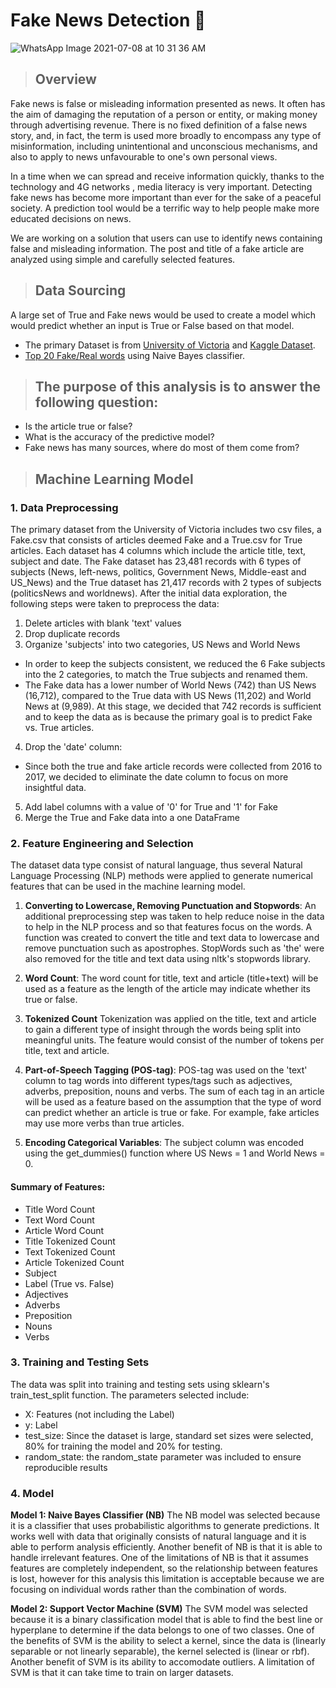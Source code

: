 # Fake News Detection 🔎

![WhatsApp Image 2021-07-08 at 10 31 36 AM](https://user-images.githubusercontent.com/78935551/125214201-b1696680-e283-11eb-870c-b1433543ce50.jpeg)

> ## Overview
Fake news is false or misleading information presented as news. It often has the aim of damaging the reputation of a person or entity, or making money through advertising revenue. There is no fixed definition of a false news story, and, in fact, the term is used more broadly to encompass any type of misinformation, including unintentional and unconscious mechanisms, and also to apply to news unfavourable to one's own personal views.

In a time when we can spread and receive information quickly, thanks to the technology and 4G networks , media literacy is very important. 
Detecting fake news has become more important than ever for the sake of a peaceful society. A prediction tool would be a terrific way to help people make more educated decisions on news. 

We are working on a solution that users can use to identify news containing false and misleading information. The post and title of a fake article are analyzed using simple and carefully selected features. 

> ## Data Sourcing 
A large set of True and Fake news would be used to create a model which would predict whether an input is True or False based on that model.

- The primary Dataset is from [University of Victoria](https://www.uvic.ca/engineering/ece/isot/datasets/fake-news/index.php) and [Kaggle Dataset](https://www.kaggle.com/c/fake-news/data).
- [Top 20 Fake/Real words](https://www.kdnuggets.com/2017/04/machine-learning-fake-news-accuracy.html) using Naive Bayes classifier.

> ## The purpose of this analysis is to answer the following question:
- Is the article true or false? 
- What is the accuracy of the predictive model? 
- Fake news has many sources, where do most of them come from?

> ## Machine Learning Model

### 1. Data Preprocessing
The primary dataset from the University of Victoria includes two csv files, a Fake.csv that consists of articles deemed Fake and a True.csv for True articles. Each dataset has 4 columns which include the article title, text, subject and date. The Fake dataset has 23,481 records with 6 types of subjects (News, left-news, politics, Government News, Middle-east and US_News) and the True dataset has 21,417 records with 2 types of subjects (politicsNews and worldnews). After the initial data exploration, the following steps were taken to preprocess the data:

1. Delete articles with blank 'text' values
2. Drop duplicate records
3. Organize 'subjects' into two categories, US News and World News
- In order to keep the subjects consistent, we reduced the 6 Fake subjects into the 2 categories, to match the True subjects and renamed them. 
- The Fake data has a lower number of World News (742) than US News (16,712), compared to the True data with US News (11,202) and World News at (9,989). At this stage, we decided that 742 records is sufficient and to keep the data as is because the primary goal is to predict Fake vs. True articles. 
4. Drop the 'date' column: 
- Since both the true and fake article records were collected from 2016 to 2017, we decided to eliminate the date column to focus on more insightful data. 
5. Add label columns with a value of '0' for True and '1' for Fake
6. Merge the True and Fake data into a one DataFrame

### 2. Feature Engineering and Selection
The dataset data type consist of natural language, thus several Natural Language Processing (NLP) methods were applied to generate numerical features that can be used in the machine learning model. 

1. **Converting to Lowercase, Removing Punctuation and Stopwords**:
An additional preprocessing step was taken to help reduce noise in the data to help in the NLP process and so that features focus on the words. A function was created to convert the title and text data to lowercase and remove punctuation such as apostrophes. StopWords such as 'the' were also removed for the title and text data using nltk's stopwords library. 

2. **Word Count**:
The word count for title, text and article (title+text) will be used as a feature as the length of the article may indicate whether its true or false. 

3. **Tokenized Count**
Tokenization was applied on the title, text and article to gain a different type of insight through the words being split into meaningful units. The feature would consist of the number of tokens per title, text and article. 

4. **Part-of-Speech Tagging (POS-tag)**: 
POS-tag was used on the 'text' column to tag words into different types/tags such as adjectives, adverbs, preposition, nouns and verbs. The sum of each tag in an article will be used as a feature based on the assumption that the type of word can predict whether an article is true or fake. For example, fake articles may use more verbs than true articles. 

5. **Encoding Categorical Variables**: 
The subject column was encoded using the get_dummies() function where US News = 1 and World News = 0. 


#### Summary of Features:
- Title Word Count
- Text Word Count
- Article Word Count
- Title Tokenized Count
- Text Tokenized Count 
- Article Tokenized Count
- Subject
- Label (True vs. False)
- Adjectives
- Adverbs
- Preposition
- Nouns
- Verbs 

### 3. Training and Testing Sets
The data was split into training and testing sets using sklearn's train_test_split function. The parameters selected include: 
- X: Features (not including the Label)
- y: Label
- test_size: Since the dataset is large, standard set sizes were selected, 80% for training the model and 20% for testing. 
- random_state: the random_state parameter was included to ensure reproducible results

### 4. Model

**Model 1: Naive Bayes Classifier (NB)**
The NB model was selected because it is a classifier that uses probabilistic algorithms to generate predictions. It works well with data that originally consists of natural language and it is able to perform analysis efficiently. Another benefit of NB is that it is able to handle irrelevant features. One of the limitations of NB is that it assumes features are completely independent, so the relationship between features is lost, however for this analysis this limitation is acceptable because we are focusing on individual words rather than the combination of words. 

**Model 2: Support Vector Machine (SVM)**
The SVM model was selected because it is a binary classification model that is able to find the best line or hyperplane to determine if the data belongs to one of two classes. One of the benefits of SVM is the ability to select a kernel, since the data is (linearly separable or not linearly separable), the kernel selected is (linear or rbf). Another benefit of SVM is its ability to accomodate outliers. A limitation of SVM is that it can take time to train on larger datasets.